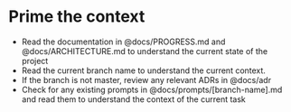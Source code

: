 # Prime the context

- Read the documentation in @docs/PROGRESS.md and @docs/ARCHITECTURE.md to understand the current state of the project
- Read the current branch name to understand the current context. 
- If the branch is not master, review any relevant ADRs in @docs/adr
- Check for any existing prompts in @docs/prompts/[branch-name].md and read them to understand the context of the current task
